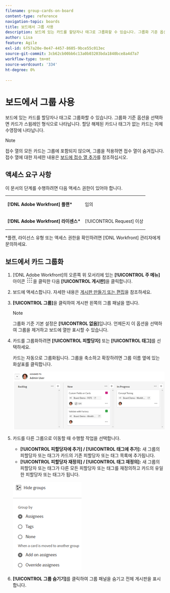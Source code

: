 ```yaml
---
filename: group-cards-on-board
content-type: reference
navigation-topic: boards
title: 보드에서 그룹 사용
description: 보드에 있는 카드를 할당자나 태그로 그룹화할 수 있습니다. 그룹화 기준 옵션을 선택하면 카드가 스윔레인 형식으로 나타납니다.
author: Lisa
feature: Agile
exl-id: 6f57a20e-0e47-4457-8605-9bce55c013ec
source-git-commit: 3cb62cb00bb6c13a0b03203bda1840bce8a4d7a7
workflow-type: tm+mt
source-wordcount: '334'
ht-degree: 0%

---
```


# 보드에서 그룹 사용

보드에 있는 카드를 할당자나 태그로 그룹화할 수 있습니다. 그룹화 기준 옵션을 선택하면 카드가 스윔레인 형식으로 나타납니다. 할당 해제된 카드나 태그가 없는 카드는 자체 수영장에 나타납니다.

>[!NOTE]
>
>접수 열의 모든 카드는 그룹에 포함되지 않으며, 그룹을 적용하면 접수 열이 숨겨집니다. 접수 열에 대한 자세한 내용은 [보드에 접수 열 추가](/help/quicksilver/agile/use-boards-agile-planning-tools/add-intake-column-to-board.md)를 참조하십시오.

## 액세스 요구 사항

이 문서의 단계를 수행하려면 다음 액세스 권한이 있어야 합니다.

<table style="table-layout:auto"> 
 <col> 
 </col> 
 <col> 
 </col> 
 <tbody> 
  <tr> 
   <td role="rowheader"><strong>[!DNL Adobe Workfront] 플랜*</strong></td> 
   <td> <p>임의</p> </td> 
  </tr> 
  <tr> 
   <td role="rowheader"><strong>[!DNL Adobe Workfront] 라이센스*</strong></td> 
   <td> <p>[!UICONTROL Request] 이상</p> </td> 
  </tr> 
 </tbody> 
</table>

&#42;플랜, 라이선스 유형 또는 액세스 권한을 확인하려면 [!DNL Workfront] 관리자에게 문의하세요.

## 보드에서 카드 그룹화

1. [!DNL Adobe Workfront]의 오른쪽 위 모서리에 있는 **[!UICONTROL 주 메뉴]** 아이콘 ![주 메뉴](assets/main-menu-icon.png)을 클릭한 다음 **[!UICONTROL 게시판]**&#x200B;을 클릭합니다.
1. 보드에 액세스합니다. 자세한 내용은 [게시판 만들기 또는 편집](../../agile/get-started-with-boards/create-edit-board.md)을 참조하세요.
1. **[!UICONTROL 그룹]**&#x200B;을 클릭하여 게시판 왼쪽의 그룹 패널을 엽니다.

   >[!NOTE]
   >
   >그룹화 기준 기본 설정은 **[!UICONTROL 없음]**&#x200B;입니다. 언제든지 이 옵션을 선택하여 그룹을 제거하고 보드에 열만 표시할 수 있습니다.

1. 카드를 그룹화하려면 **[!UICONTROL 피할당자]** 또는 **[!UICONTROL 태그]**&#x200B;를 선택하세요.

   카드는 자동으로 그룹화됩니다. 그룹을 축소하고 확장하려면 그룹 이름 옆에 있는 화살표를 클릭합니다.

   ![보드에 그룹화된 카드](assets/group-by-assignee.png)

1. 카드를 다른 그룹으로 이동할 때 수행할 작업을 선택합니다.

   * **[!UICONTROL 피할당자에 추가] / [!UICONTROL 태그에 추가]:** 새 그룹의 피할당자 또는 태그가 카드의 기존 피할당자 또는 태그 목록에 추가됩니다.
   * **[!UICONTROL 피할당자 재정의] / [!UICONTROL 태그 재정의]:** 새 그룹의 피할당자 또는 태그가 다른 모든 피할당자 또는 태그를 재정의하고 카드의 유일한 피할당자 또는 태그가 됩니다.

   ![[!UICONTROL 옵션별 그룹화]](assets/group-by-rail.png)

1. **[!UICONTROL 그룹 숨기기]**&#x200B;를 클릭하여 그룹 패널을 숨기고 전체 게시판을 표시합니다.

